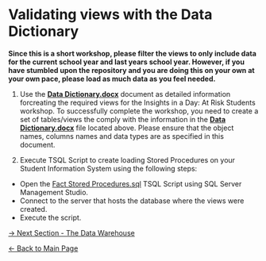 ﻿
# Validating views with the Data Dictionary

**Since this is a short workshop, please filter the views to only include data for the current school year and last years school year.  However, if you have stumbled upon the repository and you are doing this on your own at your own pace, please load as much data as you feel needed.**

1.  Use the [**Data Dictionary.docx**](https://github.com/pleblanc72/Insights-in-a-Day/raw/master/1%20-%20Data%20Dictionary/Data%20Dictionary.docx) document as detailed information forcreating the required views for the Insights in a Day:  At Risk Students workshop.  To successfully complete the workshop, you need to create a set of tables/views the comply with the information in the [**Data Dictionary.docx**](https://github.com/pleblanc72/Insights-in-a-Day/raw/master/1%20-%20Data%20Dictionary/Data%20Dictionary.docx) file located above.  Please ensure that the object names, columns names and data types are as specified in this document.


2. Execute TSQL Script to create loading Stored Procedures on your Student Information System using the following steps:
- Open the [Fact Stored Procedures.sql](https://github.com/pleblanc72/Insights-in-a-Day/blob/master/1%20-%20Lab%201%20Validating%20Data%20Dictionary/Fact%20Stored%20Procedures.sql) TSQL Script using SQL Server Management Studio.
- Connect to the server that hosts the database where the views were created.
- Execute the script.

[-> Next Section - The Data Warehouse](https://github.com/pleblanc72/Insights-in-a-Day/tree/master/2%20-%20Lab%202%20Creating%20and%20Deploying%20the%20Data%20Warehouse%20and%20Schema)

[<- Back to Main Page](https://github.com/pleblanc72/Insights-in-a-Day)
